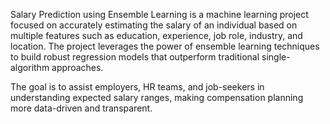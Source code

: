 Salary Prediction using Ensemble Learning is a machine learning project focused on accurately estimating the salary of an individual based on multiple features such as education, experience, job role, industry, and location. The project leverages the power of ensemble learning techniques to build robust regression models that outperform traditional single-algorithm approaches.

The goal is to assist employers, HR teams, and job-seekers in understanding expected salary ranges, making compensation planning more data-driven and transparent.
